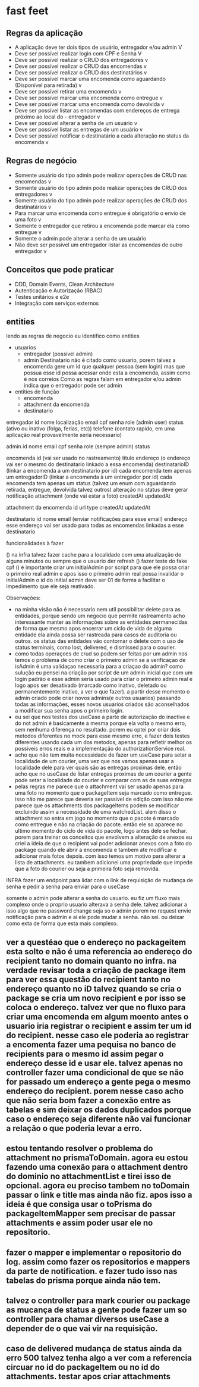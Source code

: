 # fast feet

## Regras da aplicação
- A aplicação deve ter dois tipos de usuário, entregador e/ou admin V
- Deve ser possível realizar login com CPF e Senha V
- Deve ser possível realizar o CRUD dos entregadores v
- Deve ser possível realizar o CRUD das encomendas v
- Deve ser possível realizar o CRUD dos destinatários v
- Deve ser possível marcar uma encomenda como aguardando (Disponível para retirada) v
- Deve ser possível retirar uma encomenda v
- Deve ser possível marcar uma encomenda como entregue v
- Deve ser possível marcar uma encomenda como devolvida v
- Deve ser possível listar as encomendas com endereços de entrega próximo ao local do - entregador v
- Deve ser possível alterar a senha de um usuário v
- Deve ser possível listar as entregas de um usuário v
- Deve ser possível notificar o destinatário a cada alteração no status da encomenda v

## Regras de negócio
- Somente usuário do tipo admin pode realizar operações de CRUD nas encomendas v
- Somente usuário do tipo admin pode realizar operações de CRUD dos entregadores v
- Somente usuário do tipo admin pode realizar operações de CRUD dos destinatários v
- Para marcar uma encomenda como entregue é obrigatório o envio de uma foto v
- Somente o entregador que retirou a encomenda pode marcar ela como entregue v
- Somente o admin pode alterar a senha de um usuário
- Não deve ser possível um entregador listar as encomendas de outro entregador v


## Conceitos que pode praticar
- DDD, Domain Events, Clean Architecture
- Autenticação e Autorização (RBAC)
- Testes unitários e e2e
- Integração com serviços externos

## entities
lendo as regras de negocio eu identifico como entities
- usuarios
    * entregador (possivel admin)
    * admin 
Destinatario não é citado como usuario, porem talvez a encomenda gere um id que qualquer pessoa (sem login) mas que possua esse id possa acessar onde esta a encomenda, assim como é nos correios
Como as regras falam em entregador e/ou admin indica que o entregador pode ser admin
- entities de função
    * encomenda
    * attachment da encomenda
    * destinatario


entregador
    id
    nome
    localização
    email
    cpf
    senha
    role (admin user)
    status (ativo ou inativo (folga, ferias, etc))
    telefone (contato rapido, em uma aplicação real provavelmente seria necessario)

admin
    id
    nome
    email
    cpf
    senha
    role (sempre admin)
    status

encomenda
    id (vai ser usado no rastreamento)
    titulo 
    endereço (o endereço vai ser o mesmo do destinatario linkado a essa encomenda)
    destinatarioID (linkar a encomenda a um destinatario por id) cada encomenda tem apenas um
    entregadorID (linkar a encomenda à um entregador por id) cada encomenda tem apenas um
    status (talvez um enum com aguardando retirada, entregue, devolvida talvez outros) alteração no status deve gerar notificação
    attachment (onde vai estar a foto)
    createdAt
    updatedAt

attachment da encomenda
    id
    url
    type
    createdAt
    updatedAt

destinatario
    id
    nome 
    email (enviar notificações para esse email)
    endereço esse endereço vai ser usado para todas as encomendas linkadas a esse destinatario


funcionalidades à fazer

() na infra talvez fazer cache para a localidade com uma atualização de alguns minutos ou sempre que o usuario der refresh
() fazer teste do fake cpf
() é importante criar um initialAdmin por script para que ele possa criar o primeiro real admin e apos isso o primeiro admin real possa invalidar o initialAdmin o id do initial admin deve ser 01 de forma a facilitar o impedimento que ele seja reativado.



Observações:
- na minha visão não é necessario nem util possibilitar delete para as entidades, porque sendo um negocio que permite rastreamento acho interessante manter as informações sobre as entidades permanecidas de forma que mesmo apos encerrar um ciclo de vida de alguma entidade ela ainda possa ser rastreada para casos de auditoria ou outros. os status das entidades vão contornar o delete com o uso de status terminais, como lost, delivered, e dismissed para o courier.
- como todas operaçoes de crud so podem ser feitas por um admin nos temos o problema de como criar o primeiro admin se a verificaçao de isAdmin é uma validaçao necessaria para a criaçao do admin? como sulução eu pensei na criação por script de um admin inicial que com um login padrão e esse admin seria usado para criar o primeiro admin real e logo apos ser desativado (marcado como inativo, deletado ou permanentemente inativo, a ver o que fazer). a partir desse momento o admin criado pode criar novos admins(e outros usuarios) passando todas as informações, esses novos usuarios criados são aconselhados a modificar sua senha apos o primeiro login.
- eu sei que nos testes dos useCase a parte de autorização do inactive e do not admin é basicamente a mesma porque ela volta o mesmo erro, sem nenhuma diferença no resultado. porem eu optei por criar dois metodos diferentes no mock para esse mesmo erro, e fazer dois testes diferentes usando cada um dos metodos, apenas para refletir melhor os possiveis erros reais e a implementação do authorizationService real.
- acho que não tem muita necessidade de fazer um useCase para setar a localidade de um courier, uma vez que nos vamos apenas usar a localidade dele para ver quais são as entregas proximas dele. então acho que no useCase de listar entregas proximas de um courier a gente pode setar a localidade do courier e comparar com as de suas entregas
- pelas regras me parece que o attachment vai ser usado apenas para uma foto no momento que o packageItem seja marcado como entregue. isso não me parece que deveria ser passivel de edição com isso não me parece que os attachments dos packageItems podem se modificar excluindo assim a necessidade de uma watchedList. alem disso o attachment so entra em jogo no momento que o pacote é marcado como entregue e não na criação do pacote. então ele so aparece no ultimo momento do ciclo de vida do pacote, logo antes dele se fechar. porem para treinar os conceitos que envolvem a alteração de anexos eu criei a ideia de que o recipient vai poder adicionar anexos com a foto do package quando ele abrir a encomenda e tambem ate modificar e adicionar mais fotos depois. com isso temos um motivo para alterar a lista de attachments. eu tambem adicionei uma propriedade que impede que a foto do courier ou seja a primeira foto seja removida.

INFRA fazer um endpoint para lidar com o link de requisição de mudança de senha e pedir a senha para enviar para o useCase




somente o admin pode alterar a senha do usuario. eu fiz um fluxo mais complexo onde o proprio usuario alterava a senha dele. talvez adicionar a isso algo que no password change seja so o admin porem no request envie notificação para o admin e ai ele pode mudar a senha. não sei. ou deixar como exta de forma que esta mais complexo.

## ver a questéao que o endereço no packageitem esta solto e não é uma referencia ao endereço do recipient tanto no domain quanto no infra. na verdade revisar toda a criação de package item para ver essa questão do recipient tanto no endereço quanto no iD talvez quando se cria o package se cria um novo recipient e por isso se coloca o endereço. talvez ver que no fluxo para criar uma encomenda em algum moento antes o usuario iria registrar o recipient e assim ter um id do recipient. nesse caso ele poderia ao registrar a encomenta fazer uma pequisa no banco de recipients para o mesmo id assim pegar o endereço desse id e usar ele. talvez apenas no controller fazer uma condicional de que se não for passado um endereço a gente pega o mesmo endereço do recipient. porem nesse caso acho que não seria bom fazer a conexão entre as tabelas e sim deixar os dados duplicados porque caso o endereço seja diferente não vai funcionar a relação o que poderia levar a erro.


## estou tentando resolver o problema do attachment no prismaToDomain. agora eu estou fazendo uma conexão para o attachment dentro do dominio no attachmentList e tirei isso de opcional. agora eu preciso tambem no toDomain passar o link e title mas ainda não fiz. apos isso a ideia é que consiga usar o toPrisma do packageItemMapper sem precisar de passar attachments e assim poder usar ele no repositorio.

## fazer o mapper e implementar o repositorio do log. assim como fazer os repositorios e mappers da parte de notification. e fazer tudo isso nas tabelas do prisma porque ainda não tem.

## talvez o controller para mark courier ou package as mucança de status a gente pode fazer um so controller para chamar diversos useCase a depender de o que vai vir na requisição.


## caso de delivered mudança de status ainda da erro 500 talvez tenha algo a ver com a referencia circuar no id do packageItem ou no id do attachments. testar apos criar attachments